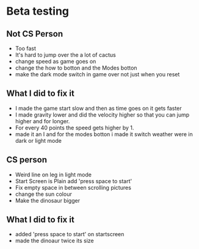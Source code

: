 # Beta testing

## Not CS Person
- Too fast
- It's hard to jump over the a lot of cactus
- change speed as game goes on
- change the how to botton and the Modes botton
- make the dark mode switch in game over not just when you reset

## What I did to fix it
- I made the game start slow and then as time goes on it gets faster
- I made gravity lower and did the velocity higher so that you can jump higher and for longer.
- For every 40 points the speed gets higher by 1.
- made it an I and for the modes botton i made it switch weather were in dark or light mode

## CS person
- Weird line on leg in light mode
- Start Screen is Plain add 'press space to start'
- Fix empty space in between scrolling pictures
- change the sun colour
- Make the dinosaur bigger

## What I did to fix it
- added 'press space to start' on startscreen
- made the dinoaur twice its size
